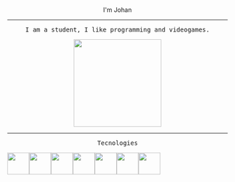 <br>
<p align="center">I'm Johan</p>
<hr>

<center>


<p align="center">
<samp>
I am a student, I like programming and videogames.
</samp>
</p>

<p align="center">
<img src="https://media.giphy.com/media/wKWxuUOcp9fdvckBty/giphy.gif" height="200px">
</p>

<hr>

<p>
<samp>Tecnologies</samp>
</p>

<div style="display: flex;">
<img src="https://img.icons8.com/color/344/c-plus-plus-logo.png" height="50px">
<img src="https://img.icons8.com/color/344/javascript--v1.png" height="50px">
<img src="https://img.icons8.com/ultraviolet/344/react--v2.png" height="50px">
<img src="https://img.icons8.com/color/344/linux--v1.png" height="50px">
<img src="https://img.icons8.com/fluency/344/node-js.png" height="50px">
<img src="https://img.icons8.com/?size=512&id=71257&format=png" height="50px">
<img src="https://img.icons8.com/?size=512&id=9ESZMOeUioJS&format=png" height="50px">
</div>
